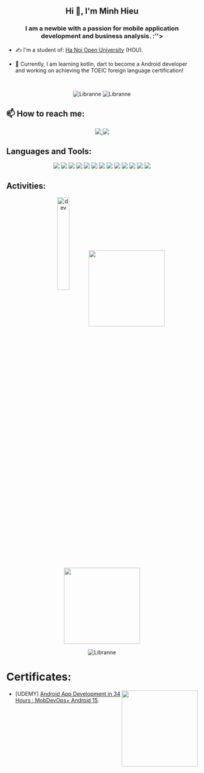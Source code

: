 
<!--
**Libranne/Libranne** is a ✨ _special_ ✨ repository because its `README.md` (this file) appears on your GitHub profile.

Here are some ideas to get you started:

- 🔭 I’m currently working on ...
- 🌱 I’m currently learning ...
- 👯 I’m looking to collaborate on ...
- 🤔 I’m looking for help with ...
- 💬 Ask me about ...
- 📫 How to reach me: ...
- 😄 Pronouns: ...
- ⚡ Fun fact: ...
-->
<!-- <img align="left" width="400" src="https://github.githubassets.com/images/modules/profile/profile-first-repo.svg" /> -->
<!-- <img align="right" width="64" src="https://github.com/.png" /> -->
<!-- <img align="right" width="64" src="https://img.icons8.com/color/48/vietnam-circular.png" /> -->

<h2 align="center">Hi 👋, I'm Minh Hieu</h2>
<p align="center">
  <h3 align="center">I am a newbie with a passion for mobile application development and business analysis. :''></h3>
</p>



- ✍ I'm a student of: [Ha Noi Open University](https://hou.edu.vn/) (HOU).

- 🌱 Currently, I am learning kotlin, dart to become a Android developer and working on achieving the TOEIC foreign language certification!


<br />


<p align="center"> <img src="https://komarev.com/ghpvc/?username=Libranne" alt="Libranne" /> <img src="https://badges.pufler.dev/repos/Libranne" alt="Libranne" /> </p>

## 📫 How to reach me:

<p align="center">
  <a href="https://www.linkedin.com/in/hieucanminh0910/" target="_blank">
    <img src="https://img.icons8.com/fluent/48/000000/linkedin.png"/>
  </a>
  <a href="https://github.com/Libranne" alt="Github">
    <img src="https://img.icons8.com/fluent/48/000000/github.png"/>
  </a> 
</p>

## Languages and Tools:
<p align="center">

   <img src="https://img.icons8.com/?size=50&id=40669&format=png&color=000000"/>
    <img src="https://img.icons8.com/?size=50&id=55251&format=png&color=000000"/>
      <img src="https://img.icons8.com/?size=50&id=lTKW3iI3wIT0&format=png&color=000000"/>
     <!--  <img src="https://img.icons8.com/?size=50&id=20909&format=png&color=000000"/>
      <img src="https://img.icons8.com/?size=50&id=21278&format=png&color=000000"/>
       <img src="https://img.icons8.com/?size=50&id=108784&format=png&color=000000"/>-->
       <img src="https://img.icons8.com/?size=50&id=ZoxjA0jZDdFZ&format=png&color=000000"/>
      <img src="https://img.icons8.com/?size=50&id=04OFrkjznvcd&format=png&color=000000"/>
      <img src="https://img.icons8.com/?size=50&id=zfHRZ6i1Wg0U&format=png&color=000000"/>
    <img src="https://img.icons8.com/?size=50&id=62452&format=png&color=000000"/>
       <img src="https://img.icons8.com/?size=50&id=7AFcZ2zirX6Y&format=png&color=000000"/>

  <img src="https://img.icons8.com/color/48/000000/microsoft-sql-server.png"/>
  <img src="https://img.icons8.com/color/48/000000/git.png"/>
  <img src="https://img.icons8.com/color/48/000000/github-2.png"/>
  <img src="https://img.icons8.com/color/48/000000/visual-studio-code-2019.png"/>
     <img src="https://img.icons8.com/?size=50&id=ezj3zaVtImPg&format=png&color=000000"/>
    

</p>

## Activities:
   <p align="center"> 
        <img src="https://cdn.dribbble.com/users/1059583/screenshots/4171367/coding-freak.gif" alt="dev" width="25%"/>       <a href="https://github.com/">
<a>  <img height=200 align="center" src="https://github-readme-stats.vercel.app/api/top-langs?username=Libranne&layout=compact&langs_count=8&card_width=320" />  <img height=200 align="center" src="https://github-readme-stats.vercel.app/api?username=Libranne" />      </p>
</a>
<p align="center">
  <img src="https://github-profile-trophy.vercel.app/?username=Libranne&no-frame=true&theme=onedark&no-bg=true" alt="Libranne" />
</p>

# Certificates:

<img align="right" width="200" src="https://github.githubassets.com/images/modules/profile/profile-joined-github.svg">

-  [UDEMY] [Android App Development in 34 Hours : MobDevOps+ Android 15](https://drive.google.com/file/d/1itZ7ErhhVJfGtRL2XkqqsvmEnrj-SRgb/view?usp=sharing).















 




